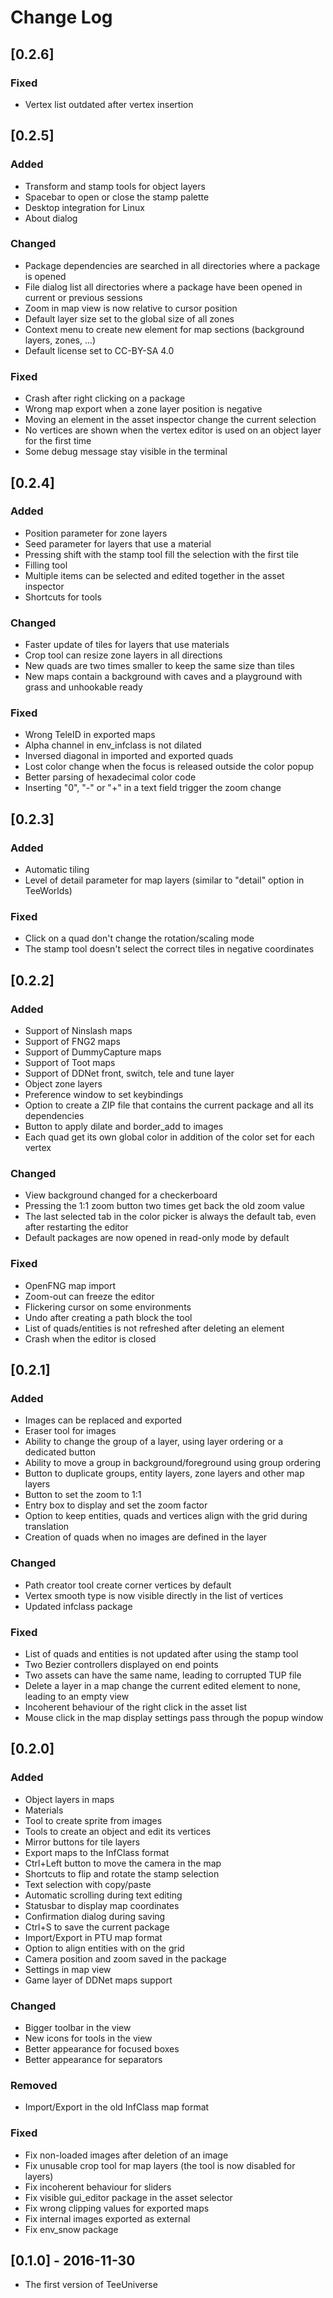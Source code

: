 # Change Log

## [0.2.6]
### Fixed
- Vertex list outdated after vertex insertion

## [0.2.5]
### Added
- Transform and stamp tools for object layers
- Spacebar to open or close the stamp palette
- Desktop integration for Linux
- About dialog

### Changed
- Package dependencies are searched in all directories where a package is opened
- File dialog list all directories where a package have been opened in current or previous sessions
- Zoom in map view is now relative to cursor position
- Default layer size set to the global size of all zones
- Context menu to create new element for map sections (background layers, zones, ...)
- Default license set to CC-BY-SA 4.0

### Fixed
- Crash after right clicking on a package
- Wrong map export when a zone layer position is negative
- Moving an element in the asset inspector change the current selection
- No vertices are shown when the vertex editor is used on an object layer for the first time
- Some debug message stay visible in the terminal

## [0.2.4]
### Added
- Position parameter for zone layers
- Seed parameter for layers that use a material
- Pressing shift with the stamp tool fill the selection with the first tile
- Filling tool
- Multiple items can be selected and edited together in the asset inspector
- Shortcuts for tools

### Changed
- Faster update of tiles for layers that use materials
- Crop tool can resize zone layers in all directions
- New quads are two times smaller to keep the same size than tiles
- New maps contain a background with caves and a playground with grass and unhookable ready

### Fixed
- Wrong TeleID in exported maps
- Alpha channel in env_infclass is not dilated
- Inversed diagonal in imported and exported quads
- Lost color change when the focus is released outside the color popup
- Better parsing of hexadecimal color code
- Inserting "0", "-" or "+" in a text field trigger the zoom change 

## [0.2.3]
### Added
- Automatic tiling
- Level of detail parameter for map layers (similar to "detail" option in TeeWorlds)

### Fixed
- Click on a quad don't change the rotation/scaling mode
- The stamp tool doesn't select the correct tiles in negative coordinates

## [0.2.2]
### Added
- Support of Ninslash maps
- Support of FNG2 maps
- Support of DummyCapture maps
- Support of Toot maps
- Support of DDNet front, switch, tele and tune layer
- Object zone layers
- Preference window to set keybindings
- Option to create a ZIP file that contains the current package and all its dependencies
- Button to apply dilate and border_add to images
- Each quad get its own global color in addition of the color set for each vertex

### Changed
- View background changed for a checkerboard
- Pressing the 1:1 zoom button two times get back the old zoom value
- The last selected tab in the color picker is always the default tab, even after restarting the editor
- Default packages are now opened in read-only mode by default

### Fixed
- OpenFNG map import
- Zoom-out can freeze the editor
- Flickering cursor on some environments
- Undo after creating a path block the tool
- List of quads/entities is not refreshed after deleting an element
- Crash when the editor is closed

## [0.2.1]
### Added
- Images can be replaced and exported
- Eraser tool for images
- Ability to change the group of a layer, using layer ordering or a dedicated button
- Ability to move a group in background/foreground using group ordering
- Button to duplicate groups, entity layers, zone layers and other map layers
- Button to set the zoom to 1:1
- Entry box to display and set the zoom factor
- Option to keep entities, quads and vertices align with the grid during translation
- Creation of quads when no images are defined in the layer

### Changed
- Path creator tool create corner vertices by default
- Vertex smooth type is now visible directly in the list of vertices
- Updated infclass package

### Fixed
- List of quads and entities is not updated after using the stamp tool
- Two Bezier controllers displayed on end points
- Two assets can have the same name, leading to corrupted TUP file
- Delete a layer in a map change the current edited element to none, leading to an empty view
- Incoherent behaviour of the right click in the asset list
- Mouse click in the map display settings pass through the popup window 

## [0.2.0]
### Added
- Object layers in maps
- Materials
- Tool to create sprite from images
- Tools to create an object and edit its vertices
- Mirror buttons for tile layers
- Export maps to the InfClass format
- Ctrl+Left button to move the camera in the map
- Shortcuts to flip and rotate the stamp selection
- Text selection with copy/paste
- Automatic scrolling during text editing
- Statusbar to display map coordinates
- Confirmation dialog during saving
- Ctrl+S to save the current package
- Import/Export in PTU map format
- Option to align entities with on the grid
- Camera position and zoom saved in the package
- Settings in map view
- Game layer of DDNet maps support

### Changed
- Bigger toolbar in the view
- New icons for tools in the view
- Better appearance for focused boxes
- Better appearance for separators

### Removed
- Import/Export in the old InfClass map format

### Fixed
- Fix non-loaded images after deletion of an image
- Fix unusable crop tool for map layers (the tool is now disabled for layers)
- Fix incoherent behaviour for sliders
- Fix visible gui_editor package in the asset selector
- Fix wrong clipping values for exported maps
- Fix internal images exported as external
- Fix env_snow package

## [0.1.0] - 2016-11-30
- The first version of TeeUniverse
